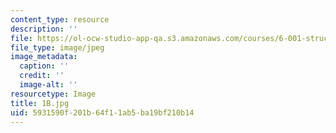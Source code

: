 ```yaml
---
content_type: resource
description: ''
file: https://ol-ocw-studio-app-qa.s3.amazonaws.com/courses/6-001-structure-and-interpretation-of-computer-programs-spring-2005/5931590f201b64f11ab5ba19bf210b14_1B.jpg
file_type: image/jpeg
image_metadata:
  caption: ''
  credit: ''
  image-alt: ''
resourcetype: Image
title: 1B.jpg
uid: 5931590f-201b-64f1-1ab5-ba19bf210b14
---
```

